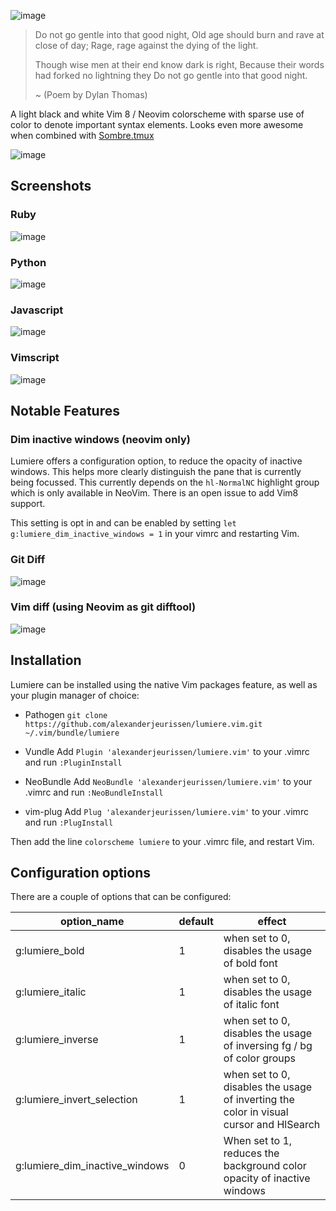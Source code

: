 ![image](https://raw.githubusercontent.com/alexanderjeurissen/lumiere.vim/main/assets/lumiere_logo.png)

>Do not go gentle into that good night,
>Old age should burn and rave at close of day;
>Rage, rage against the dying of the light.
>
>Though wise men at their end know dark is right,
>Because their words had forked no lightning they
>Do not go gentle into that good night.
>
> ~ (Poem by Dylan Thomas)


A light black and white Vim 8 / Neovim colorscheme with sparse use of color to denote important syntax elements.
Looks even more awesome when combined with [Sombre.tmux](https://github.com/alexanderjeurissen/sombre.tmux)


![image](https://raw.githubusercontent.com/alexanderjeurissen/lumiere.vim/main/assets/lumiere_dim_inactive.png)

## Screenshots

### Ruby
![image](https://raw.githubusercontent.com/alexanderjeurissen/lumiere.vim/main/assets/lumiere_rb.png)

### Python
![image](https://raw.githubusercontent.com/alexanderjeurissen/lumiere.vim/main/assets/lumiere_py.png)

### Javascript
![image](https://raw.githubusercontent.com/alexanderjeurissen/lumiere.vim/main/assets/lumiere_js.png)

### Vimscript
![image](https://raw.githubusercontent.com/alexanderjeurissen/lumiere.vim/main/assets/lumiere_vim.png)

## Notable Features
### Dim inactive windows (neovim only)
Lumiere offers a configuration option, to reduce the opacity of inactive windows. This helps more clearly
distinguish the pane that is currently being focussed. This currently depends on the `hl-NormalNC` highlight group which
is only available in NeoVim. There is an open issue to add Vim8 support.

This setting is opt in and can be enabled by setting `let g:lumiere_dim_inactive_windows = 1`  in your vimrc
and restarting Vim.

### Git Diff
![image](https://raw.githubusercontent.com/alexanderjeurissen/lumiere.vim/main/assets/gitdiff.png)

### Vim diff (using Neovim as git difftool)
![image](https://raw.githubusercontent.com/alexanderjeurissen/lumiere.vim/main/assets/vimdiff.png)

## Installation
Lumiere can be installed using the native Vim packages feature, as well as your plugin manager of choice:

- Pathogen
`git clone https://github.com/alexanderjeurissen/lumiere.vim.git ~/.vim/bundle/lumiere`

- Vundle
Add `Plugin 'alexanderjeurissen/lumiere.vim'` to your .vimrc and run `:PluginInstall`

- NeoBundle
Add `NeoBundle 'alexanderjeurissen/lumiere.vim'` to your .vimrc and run `:NeoBundleInstall`

- vim-plug
Add `Plug 'alexanderjeurissen/lumiere.vim'` to your .vimrc and run `:PlugInstall`

Then add the line `colorscheme lumiere` to your .vimrc file, and restart Vim.

## Configuration options
There are a couple of options that can be configured:

| option_name | default | effect |
|-------------|---------|--------|
| g:lumiere_bold | 1 | when set to 0, disables the usage of bold font |
| g:lumiere_italic | 1 | when set to 0, disables the usage of italic font |
| g:lumiere_inverse | 1 | when set to 0, disables the usage of inversing fg / bg of color groups |
| g:lumiere_invert_selection | 1 | when set to 0, disables the usage of inverting the color in visual cursor and HlSearch|
| g:lumiere_dim_inactive_windows | 0 | When set to 1, reduces the background color opacity of inactive windows|
